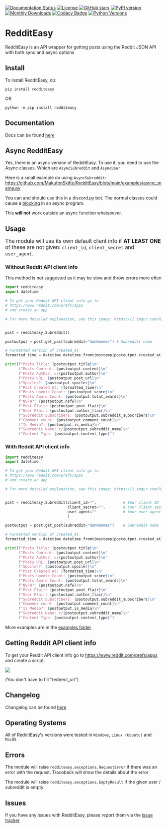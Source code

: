 [![Documentation Status](https://readthedocs.org/projects/redditeasy/badge/?version=latest)](https://redditeasy.readthedocs.io/en/latest/?badge=latest)
[![License](https://img.shields.io/github/license/MakufonSkifto/redditeasy)](LICENSE)
[![GitHub stars](https://img.shields.io/github/stars/MakufonSkifto/redditeasy)](https://github.com/ExpDev07/coronavirus-tracker-api/stargazers) 
[![PyPI version](https://badge.fury.io/py/redditeasy.svg)](https://badge.fury.io/py/redditeasy)
[![Monthly Downloads](https://img.shields.io/pypi/dm/redditeasy.svg)](https://badge.fury.io/py/redditeasy)
[![Codacy Badge](https://app.codacy.com/project/badge/Grade/22632d363d7747acbbcf357c5b6795c4)](https://www.codacy.com/gh/MakufonSkifto/RedditEasy/dashboard?utm_source=github.com&amp;utm_medium=referral&amp;utm_content=MakufonSkifto/RedditEasy&amp;utm_campaign=Badge_Grade)
[![Python Versions](https://img.shields.io/badge/Python-3%20%7C%203.6%20%7C%203.7%20%7C%203.8%20%7C%203.9-blue.svg)](https://img.shields.io/badge/Python-3%20%7C%203.5%20%7C%203.6%20%7C%203.7%20%7C%203.8%20%7C%203.9-blue.svg)
# RedditEasy

RedditEasy is an API wrapper for getting posts using the Reddit JSON API with both sync and async options

## Install
To install RedditEasy, do:

``pip install redditeasy`` 

OR

``python -m pip install redditeasy``

## Documentation
Docs can be found [here](https://redditeasy.readthedocs.io/en/latest/)

## Async RedditEasy
Yes, there is an async version of RedditEasy. To use it, you need to use the Async classes. Which are `AsyncSubreddit` and `AsyncUser`

Here is a small example on using `AsyncSubreddit`: https://github.com/MakufonSkifto/RedditEasy/blob/main/examples/async_meme.py

You can and should use this in a discord.py bot. The normal classes could cause a [blocking](https://discordpy.readthedocs.io/en/latest/faq.html#what-does-blocking-mean) in an async program.

This **will not** work outside an async function whatsoever.

## Usage
<span style="font-size:larger;">The module will use its own default client info if **AT LEAST ONE** of these are not given: `client_id`, `client_secret` and `user_agent`.</span>

### Without Reddit API client info
This method is not suggested as it may be slow and throw errors more often

```python
import redditeasy
import datetime

# To get your Reddit API client info go to
# https://www.reddit.com/prefs/apps
# and create an app

# For more detailed explanation, see this image: https://i.imgur.com/Ri13AQu.png


post = redditeasy.Subreddit()

postoutput = post.get_post(subreddit="dankmemes") # Subreddit name

# Formatted version of created_at
formatted_time = datetime.datetime.fromtimestamp(postoutput.created_at).strftime("%d/%m/%Y %I:%M:%S UTC")

print(f"Posts Title: {postoutput.title}\n"
      f"Posts Content: {postoutput.content}\n"
      f"Posts Author: u/{postoutput.author}\n"
      f"Posts URL: {postoutput.post_url}\n"
      f"Spoiler?: {postoutput.spoiler}\n"
      f"Post Created At: {formatted_time}\n"
      f"Posts Upvote Count: {postoutput.score}\n"
      f"Posts Award Count: {postoutput.total_awards}\n"
      f"NSFW?: {postoutput.nsfw}\n"
      f"Post Flair: {postoutput.post_flair}\n"
      f"User Flair: {postoutput.author_flair}\n"
      f"Subreddit Subscribers: {postoutput.subreddit_subscribers}\n"
      f"Comment count: {postoutput.comment_count}\n"
      f"Is Media?: {postoutput.is_media}\n"
      f"Subreddit Name: r/{postoutput.subreddit_name}\n"
      f"Content Type: {postoutput.content_type}")

```

### With Reddit API client info

```python
import redditeasy
import datetime

# To get your Reddit API client info go to
# https://www.reddit.com/prefs/apps
# and create an app

# For more detailed explanation, see this image: https://i.imgur.com/Ri13AQu.png


post = redditeasy.Subreddit(client_id="",            # Your client ID
                            client_secret="",        # Your client secret
                            user_agent=""            # Your user agent (ex: ClientName/0.1 by YourUsername")
                            )

postoutput = post.get_post(subreddit="dankmemes")    # Subreddit name

# Formatted version of created_at
formatted_time = datetime.datetime.fromtimestamp(postoutput.created_at).strftime("%d/%m/%Y %I:%M:%S UTC")

print(f"Posts Title: {postoutput.title}\n"
      f"Posts Content: {postoutput.content}\n"
      f"Posts Author: u/{postoutput.author}\n"
      f"Posts URL: {postoutput.post_url}\n"
      f"Spoiler?: {postoutput.spoiler}\n"
      f"Post Created At: {formatted_time}\n"
      f"Posts Upvote Count: {postoutput.score}\n"
      f"Posts Award Count: {postoutput.total_awards}\n"
      f"NSFW?: {postoutput.nsfw}\n"
      f"Post Flair: {postoutput.post_flair}\n"
      f"User Flair: {postoutput.author_flair}\n"
      f"Subreddit Subscribers: {postoutput.subreddit_subscribers}\n"
      f"Comment count: {postoutput.comment_count}\n"
      f"Is Media?: {postoutput.is_media}\n"
      f"Subreddit Name: r/{postoutput.subreddit_name}\n"
      f"Content Type: {postoutput.content_type}")

```

More examples are in the [examples folder](https://github.com/MakufonSkifto/RedditEasy/tree/main/examples)

## Getting Reddit API client info
To get your Reddit API client info go to
https://www.reddit.com/prefs/apps
and create a script.

![](https://i.imgur.com/Ri13AQu.png)

(You don't have to fill "redirect_uri")

## Changelog

Changelog can be found [here](https://redditeasy.readthedocs.io/en/latest/changelog.html)

## Operating Systems

All of RedditEasy's versions were tested in `Windows`, `Linux (Ubuntu)` and `MacOS`

## Errors

The module will raise `redditeasy.exceptions.RequestError`  if there was an error with the request. Traceback will show the details about the error

The module will raise `redditeasy.exceptions.EmptyResult` if the given user / subreddit is empty

## Issues

If you have any issues with RedditEasy, please report them via the [issue tracker](https://github.com/MakufonSkifto/RedditEasy/issues)
